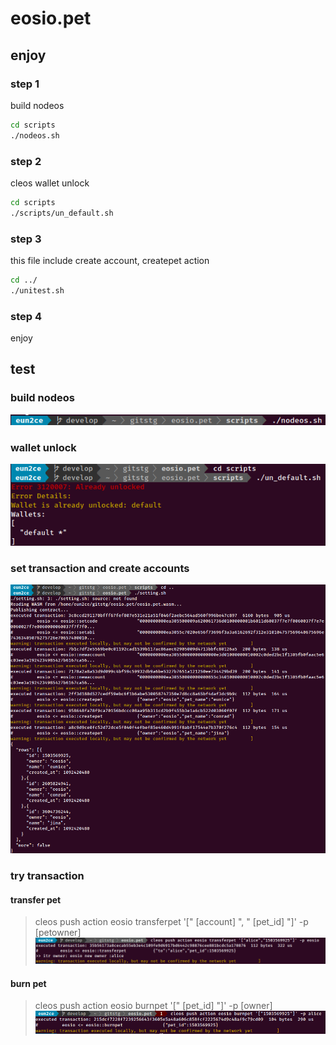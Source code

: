 # eosio.pet

## enjoy
### step 1
build nodeos
```cmd
cd scripts
./nodeos.sh
```

### step 2
cleos wallet unlock
```cmd
cd scripts
./scripts/un_default.sh
```

### step 3
this file include create account, createpet action
```cmd
cd ../
./unitest.sh
```
### step 4
enjoy

## test
### build nodeos 
![nodeos](./sc/build_nodeos.png)

### wallet unlock
![nodeos](./sc/unlock_wallet.png)

### set transaction and create accounts
![nodeos](./sc/setting.png)

### try transaction
#### transfer pet
> cleos push action eosio transferpet '[" [account] ", " [pet_id] "]' -p [petowner]
![nodeos](./sc/transferpet.png)
#### burn pet
> cleos push action eosio burnpet '[" [pet_id] "]' -p [owner]
![nodeos](./sc/burnpet.png)
